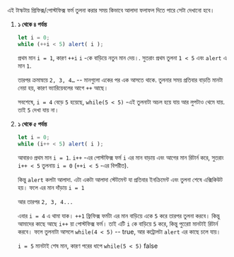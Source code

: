 এই টাস্কটায় প্রিফিক্স/পোস্টফিক্স ফর্ম তুলনা করার সময় কিভাবে আলাদা ফলাফল দিতে পারে সেটা দেখানো হবে।

1. **১ থেকে ৪ পর্যন্ত**

    ```js run
    let i = 0;
    while (++i < 5) alert( i );
    ```

    প্রথম মান `i = 1`, কারণ `++i`  `i` -কে বাড়িয়ে নতুন মান দেয়।. সুতরাং প্রথম তুলনা `1 < 5` এবং `alert` এ মান `1`.

    তারপর ক্রমান্বয়ে `2, 3, 4…` -- মানগুলো একের পর এক আসতে থাকে. তুলনার সময় প্রতিবার বাড়তি মানটা নেয়া হয়, কারণ ভ্যারিয়েবলের আগে `++` আছে।

    সবশেষে, `i = 4` বেড়ে `5` হয়েছে, `while(5 < 5)` -এই তুলনাটা অচল হয়ে যায় আর লুপটাও থেমে যায়. তাই `5` দেখা যায় না।
2. **১ থেকে ৫ পর্যন্ত**

    ```js run
    let i = 0;
    while (i++ < 5) alert( i );
    ```

    আবারও প্রথম মান `i = 1`. `i++` -এর পোস্টফিক্স ফর্ম `i` এর মান বাড়ায় এবং আগের মান রিটার্ন করে, সুতরাং `i++ < 5` তুলনায়  `i = 0` (`++i < 5` -এর বিপরীত).

    কিন্তু `alert` কলটা আলাদা. এটা একটা আলাদা স্টেটমেন্ট যা প্রতিবার ইনক্রিমেন্ট এবং তুলনা শেষে এক্সিকিউট হয়। ফলে এর মান দাঁড়ায় `i = 1`
    
    আর তারপর `2, 3, 4...`
    
    এবার `i = 4` এ থামা যাক। `++1` ফ্রিফিক্স ফর্মটা এর মান বাড়িয়ে একে `5` করে তারপর তুলনা করবে। কিন্তু আমাদের কাছে আছে `i++` য়া পোস্টফিক্স ফর্ম। তাই এটি `i` কে বাড়িয়ে `5` করে, কিন্তু পুরোো মানটাই রিটার্ন করবে। ফলে তুলনাটা আসলে `while(4 < 5)` -- true, আর কট্রোলটা `alert` এর কাছে চলে যায়।


    `i = 5` মানটাই শেষ মান, কারণ পরের ধাপে `while(5 < 5)` false
